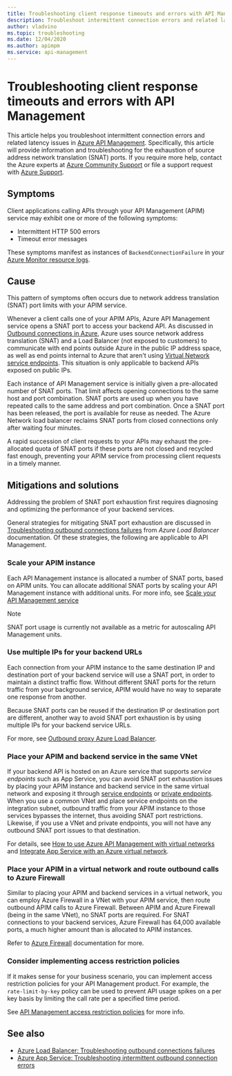 ```yaml
---
title: Troubleshooting client response timeouts and errors with API Management
description: Troubleshoot intermittent connection errors and related latency issues in API Management
author: vladvino
ms.topic: troubleshooting
ms.date: 12/04/2020
ms.author: apimpm
ms.service: api-management
---
```


# Troubleshooting client response timeouts and errors with API Management

This article helps you troubleshoot intermittent connection errors and related latency issues in [Azure API Management](./api-management-key-concepts.md). Specifically, this article will provide information and troubleshooting for the exhaustion of source address network translation (SNAT) ports. If you require more help, contact the Azure experts at [Azure Community Support](https://azure.microsoft.com/support/community/) or file a support request with [Azure Support](https://azure.microsoft.com/support/options/).

## Symptoms

Client applications calling APIs through your API Management (APIM) service may exhibit one or more of the following symptoms:

* Intermittent HTTP 500 errors
* Timeout error messages

These symptoms manifest as instances of `BackendConnectionFailure` in your [Azure Monitor resource logs](../azure-monitor/platform/resource-logs.md).

## Cause

This pattern of symptoms often occurs due to network address translation (SNAT) port limits with your APIM service.

Whenever a client calls one of your APIM APIs, Azure API Management service opens a SNAT port to access your backend API. As discussed in [Outbound connections in Azure](../load-balancer/load-balancer-outbound-connections.md), Azure uses source network address translation (SNAT) and a Load Balancer (not exposed to customers) to communicate with end points outside Azure in the public IP address space, as well as end points internal to Azure that aren't using [Virtual Network service endpoints](../virtual-network/virtual-network-service-endpoints-overview.md). This situation is only applicable to backend APIs exposed on public IPs.

Each instance of API Management service is initially given a pre-allocated number of SNAT ports. That limit affects opening connections to the same host and port combination. SNAT ports are used up when you have repeated calls to the same address and port combination. Once a SNAT port has been released, the port is available for reuse as needed. The Azure Network load balancer reclaims SNAT ports from closed connections only after waiting four minutes.

A rapid succession of client requests to your APIs may exhaust the pre-allocated quota of SNAT ports if these ports are not closed and recycled fast enough, preventing your APIM service from processing client requests in a timely manner.

## Mitigations and solutions

Addressing the problem of SNAT port exhaustion first requires diagnosing and optimizing the performance of your backend services.

General strategies for mitigating SNAT port exhaustion are discussed in [Troubleshooting outbound connections failures](../load-balancer/troubleshoot-outbound-connection.md) from *Azure Load Balancer* documentation. Of these strategies, the following are applicable to API Management.

### Scale your APIM instance

Each API Management instance is allocated a number of SNAT ports, based on APIM units. You can allocate additional SNAT ports by scaling your API Management instance with additional units. For more info, see [Scale your API Management service](upgrade-and-scale.md#scale-your-api-management-service)

> [!NOTE]
> SNAT port usage is currently not available as a metric for autoscaling API Management units.

### Use multiple IPs for your backend URLs

Each connection from your APIM instance to the same destination IP and destination port of your backend service will use a SNAT port, in order to maintain a distinct traffic flow. Without different SNAT ports for the return traffic from your background service, APIM would have no way to separate one response from another.

Because SNAT ports can be reused if the destination IP or destination port are different, another way to avoid SNAT port exhaustion is by using multiple IPs for your backend service URLs.

For more, see [Outbound proxy Azure Load Balancer](../load-balancer/load-balancer-outbound-connections.md).

### Place your APIM and backend service in the same VNet

If your backend API is hosted on an Azure service that supports *service endpoints* such as App Service, you can avoid SNAT port exhaustion issues by placing your APIM instance and backend service in the same virtual network and exposing it through [service endpoints](../virtual-network/virtual-network-service-endpoints-overview.md) or [private endpoints](../private-link/private-endpoint-overview.md). When you use a common VNet and place service endpoints on the integration subnet, outbound traffic from your APIM instance to those services bypasses the internet, thus avoiding SNAT port restrictions. Likewise, if you use a VNet and private endpoints, you will not have any outbound SNAT port issues to that destination.

For details, see [How to use Azure API Management with virtual networks](api-management-using-with-vnet.md) and [Integrate App Service with an Azure virtual network](../app-service/web-sites-integrate-with-vnet.md).

### Place your APIM in a virtual network and route outbound calls to Azure Firewall

Similar to placing your APIM and backend services in a virtual network, you can employ Azure Firewall in a VNet with your APIM service, then route outbound APIM calls to Azure Firewall. Between APIM and Azure Firewall (being in the same VNet), no SNAT ports are required. For SNAT connections to your backend services, Azure Firewall has 64,000 available ports, a much higher amount than is allocated to APIM instances.

Refer to [Azure Firewall](../firewall/overview.md) documentation for more.

### Consider implementing access restriction policies

If it makes sense for your business scenario, you can implement access restriction policies for your API Management product. For example, the `rate-limit-by-key` policy can be used to prevent API usage spikes on a per key basis by limiting the call rate per a specified time period.

See [API Management access restriction policies](api-management-access-restriction-policies.md) for more info.

## See also

* [Azure Load Balancer: Troubleshooting outbound connections failures](../load-balancer/troubleshoot-outbound-connection.md)
* [Azure App Service: Troubleshooting intermittent outbound connection errors](../app-service/troubleshoot-intermittent-outbound-connection-errors.md)
